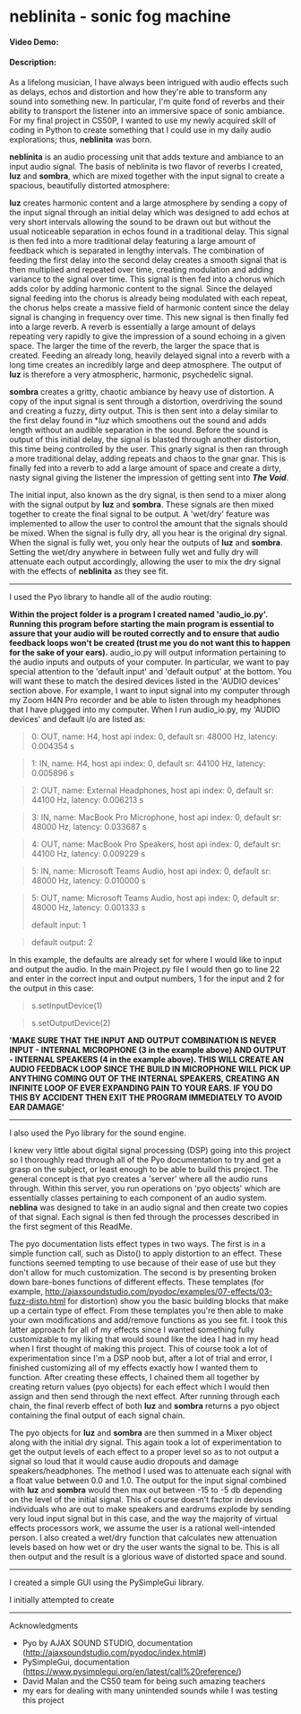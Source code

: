 # **neblinita** - sonic fog machine
#### Video Demo:  <URL HERE>
#### Description:

As a lifelong musician, I have always been intrigued with audio effects such as delays, echos and distortion and how they're able to transform any 
sound into something new.  In particular, I'm quite fond of reverbs and their ability to transport the listener into an immersive space of sonic ambiance.  
For my final project in CS50P, I wanted to use my newly acquired skill of coding in Python to create something that I could use in my daily audio 
explorations; thus, **neblinita** was born.  

**neblinita** is an audio processing unit that adds texture and ambiance to an input audio signal. The basis of neblinita is two flavor of reverbs I 
created, **luz** and **sombra**, which are mixed together with the input signal to create a spacious, beautifully distorted atmosphere: 

**luz** creates harmonic content and a large atmosphere by sending a copy of the input signal through an initial delay which was designed to add echos at 
very short intervals allowing the sound to be drawn out but without the usual noticeable separation in echos found in a traditional delay.  This signal is then fed
into a more traditional delay featuring a large amount of feedback which is separated in lengthy intervals.  The combination of feeding the first delay into the
second delay creates a smooth signal that is then multiplied and repeated over time, creating modulation and adding variance to the signal over time.  This signal is 
then fed into a chorus which adds color by adding harmonic content to the signal.  Since the delayed signal feeding into the chorus is already being modulated with
each repeat, the chorus helps create a massive field of harmonic content since the delay signal is changing in frequency over time.  This new signal is then finally
fed into a large reverb.  A reverb is essentially a large amount of delays repeating very rapidly to give the impression of a sound echoing in a given space.  The 
larger the time of the reverb, the larger the space that is created.  Feeding an already long, heavily delayed signal into a reverb with a long time creates an
incredibly large and deep atmosphere.  The output of **luz** is therefore a very atmospheric, harmonic, psychedelic signal.

**sombra** creates a gritty, chaotic ambiance by heavy use of distortion.  A copy of the input signal is sent through a distortion, overdriving the sound
and creating a fuzzy, dirty output.  This is then sent into a delay similar to the first delay found  in **luz* which smoothens out the sound and adds
length without an audible separation in the sound.  Before the sound is output of this initial delay, the signal is blasted through another distortion, this time
being controlled by the user.  This gnarly signal is then ran through a more traditional delay, adding repeats and chaos to the gnar gnar.  This is finally
fed into a reverb to add a large amount of space and create a dirty, nasty signal giving the listener the impression of getting sent into ***The Void***.

The initial input, also known as the dry signal, is then send to a mixer along with the signal output by **luz** and **sombra**.  These signals are then mixed together
to create the final signal to be output.  A 'wet/dry' feature was implemented to allow the user to control the amount that the signals should be mixed.
When the signal is fully dry, all you hear is the original dry signal.  When the signal is fully wet, you only hear the outputs of **luz** and **sombra**. Setting
the wet/dry anywhere in between fully wet and fully dry will attenuate each output accordingly, allowing the user to mix the dry signal with the effects
of **neblinita** as they see fit. 

____________________

I used the Pyo library to handle all of the audio routing:

**Within the project folder is a program I created named 'audio_io.py'. Running this program before starting the main program is essential to assure that your audio will** 
**be routed correctly and to ensure that audio feedback loops won't be created (trust me you do not want this to happen for the sake of your ears).** audio_io.py will output 
information pertaining to the audio inputs and outputs of your computer.  In particular, we want to pay special attention to the 'default input' and 'default output' at the 
bottom.  You will want these to match the desired devices listed in the 'AUDIO devices' section above.  For example, I want to input signal into my computer through my
Zoom H4N Pro recorder and be able to listen through my headphones that I have plugged into my computer.  When I run audio_io.py, my 'AUDIO devices' and default i/o
are listed as:

>0: OUT, name: H4, host api index: 0, default sr: 48000 Hz, latency: 0.004354 s

>1: IN, name: H4, host api index: 0, default sr: 44100 Hz, latency: 0.005896 s

>2: OUT, name: External Headphones, host api index: 0, default sr: 44100 Hz, latency: 0.006213 s

>3: IN, name: MacBook Pro Microphone, host api index: 0, default sr: 48000 Hz, latency: 0.033687 s

>4: OUT, name: MacBook Pro Speakers, host api index: 0, default sr: 44100 Hz, latency: 0.009229 s

>5: IN, name: Microsoft Teams Audio, host api index: 0, default sr: 48000 Hz, latency: 0.010000 s

>5: OUT, name: Microsoft Teams Audio, host api index: 0, default sr: 48000 Hz, latency: 0.001333 s
>
> default input: 1

> default output: 2

In this example, the defaults are already set for where I would like to input and output the audio.  In the main Project.py file I would then go to line 22 and enter in the 
correct input and output numbers, 1 for the input and 2 for the output in this case:

 >   s.setInputDevice(1)

 >   s.setOutputDevice(2)

**'******MAKE SURE THAT THE INPUT AND OUTPUT COMBINATION IS NEVER INPUT - INTERNAL MICROPHONE (3 in the example above) AND OUTPUT - INTERNAL SPEAKERS (4 in the example above).**
**THIS WILL CREATE AN AUDIO FEEDBACK LOOP SINCE THE BUILD IN MICROPHONE WILL PICK UP ANYTHING COMING OUT OF THE INTERNAL SPEAKERS, CREATING AN INFINITE LOOP OF EVER**
**EXPANDING PAIN TO YOUR EARS.  IF YOU DO THIS BY ACCIDENT THEN EXIT THE PROGRAM IMMEDIATELY TO AVOID EAR DAMAGE******'**

______________________

I also used the Pyo library for the sound engine.  

I knew very little about digital signal processing (DSP) going into this project so I thoroughly read through all of the Pyo documentation to try and get a grasp on the subject, 
or least enough to be able to build this project.  The general concept is that pyo creates a 'server' where all the audio runs through.  Within this server, you run operations on
'pyo objects' which are essentially classes pertaining to each component of an audio system.  **neblina** was designed to take in an audio signal and then create two copies of that signal.  Each signal is then fed through the processes described in the first segment of this ReadMe.  

The pyo documentation lists effect types in two ways.  The first is in a 
simple function call, such as Disto() to apply distortion to an effect.  These functions seemed tempting to use because of their ease of use but they don't allow for much customization.  The second is by presenting broken down bare-bones functions of different effects. These templates (for example, http://ajaxsoundstudio.com/pyodoc/examples/07-effects/03-fuzz-disto.html for distortion) show you the basic building blocks that make up a certain type of effect.  From these templates you're then able to make your own modifications and add/remove functions as you see fit.  I took this latter approach for all of my effects since I wanted something fully customizable to my liking that would sound like the idea I had in my head when I first thought of making this project.  This of course took a lot of experimentation since I'm a DSP noob but, after a lot of trial and error, I finished customizing all of my effects exactly
how I wanted them to function.  After creating these effects, I chained them all together by creating return values (pyo objects) for each effect which I would then assign and then send through the next effect.  After running through each chain, the final reverb effect of both **luz** and **sombra** returns a pyo object containing the final output of each signal chain.

The pyo objects for **luz** and  **sombra** are then summed in a Mixer object along with the initial dry signal.  This again took a lot of experimentation to get the output levels
of each effect to a proper level so as to not output a signal so loud that it would cause audio dropouts and damage speakers/headphones.  The method I used was to attenuate each signal
with a float value between 0.0 and 1.0.  The output for the input signal combined with **luz** and **sombra** would then max out between  -15 to -5 db depending on the level of the 
initial signal.  This of course doesn't factor in devious individuals who are out to make speakers and eardrums explode by sending very loud input signal but in this case, and the way
the majority of virtual effects processors work, we assume the user is a rational well-intended person.  I also created a wet/dry function that calculates new attenuation levels based
on how wet or dry the user wants the signal to be.  This is all then output and the result is a glorious wave of distorted space and sound.

______________________

I created a simple GUI using the PySimpleGui library.

I initially attempted to create 





______________________________
Acknowledgments

- Pyo by AJAX SOUND STUDIO, documentation (http://ajaxsoundstudio.com/pyodoc/index.html#)
- PySimpleGui, documentation (https://www.pysimplegui.org/en/latest/call%20reference/)
- David Malan and the CS50 team for being such amazing teachers
- my ears for dealing with many unintended sounds while I was testing this project
